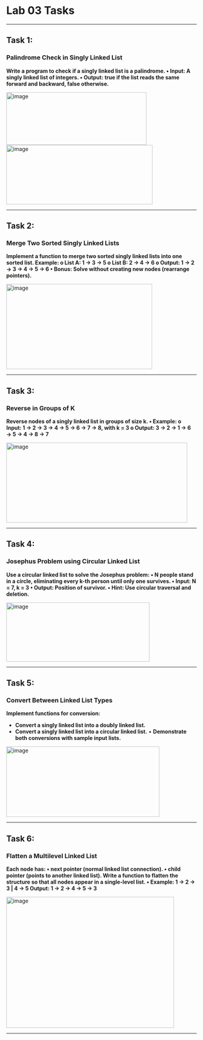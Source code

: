 # Lab 03 Tasks

---

## Task 1:

### Palindrome Check in Singly Linked List
**Write a program to check if a singly linked list is a palindrome.
• Input: A singly linked list of integers.
• Output: true if the list reads the same forward and backward, false otherwise.**

<img width="371" height="139" alt="image" src="https://github.com/user-attachments/assets/51352eb7-9ffd-4fd1-8770-4a4bac214dcc" />
<img width="387" height="157" alt="image" src="https://github.com/user-attachments/assets/a5a1fd7a-76e7-487d-92d1-9cd21ffa8d21" />

---

## Task 2:

### Merge Two Sorted Singly Linked Lists
**Implement a function to merge two sorted singly linked lists into one sorted list.
Example:
  o List A: 1 → 3 → 5
  o List B: 2 → 4 → 6
  o Output: 1 → 2 → 3 → 4 → 5 → 6
• Bonus: Solve without creating new nodes (rearrange pointers).**

<img width="386" height="225" alt="image" src="https://github.com/user-attachments/assets/1dd6c02e-a935-40a2-b919-58ef83e08750" />

---

## Task 3:

### Reverse in Groups of K
**Reverse nodes of a singly linked list in groups of size k.
• Example:
  o Input: 1 → 2 → 3 → 4 → 5 → 6 → 7 → 8, with k = 3
  o Output: 3 → 2 → 1 → 6 → 5 → 4 → 8 → 7**

<img width="479" height="211" alt="image" src="https://github.com/user-attachments/assets/c9e4a689-413d-456e-8f59-a99372ab3de7" />

---

## Task 4:

### Josephus Problem using Circular Linked List
**Use a circular linked list to solve the Josephus problem:
• N people stand in a circle, eliminating every k-th person until only one survives.
• Input: N = 7, k = 3
• Output: Position of survivor.
• Hint: Use circular traversal and deletion.**

<img width="379" height="156" alt="image" src="https://github.com/user-attachments/assets/fcc8f534-8338-44a7-a9a0-66a55283c711" />

---

## Task 5:
### Convert Between Linked List Types
**Implement functions for conversion:**
- **Convert a singly linked list into a doubly linked list.**
- **Convert a singly linked list into a circular linked list.**
• **Demonstrate both conversions with sample input lists.**

<img width="405" height="186" alt="image" src="https://github.com/user-attachments/assets/1677a0fa-f0a3-4129-bedf-49c7fcfb75a4" />

---

## Task 6:

### Flatten a Multilevel Linked List
**Each node has:
  • next pointer (normal linked list connection).
  • child pointer (points to another linked list).
Write a function to flatten the structure so that all nodes appear in a single-level list.
• Example:
  1 → 2 → 3
      |
      4 → 5
Output: 1 → 2 → 4 → 5 → 3**

<img width="444" height="346" alt="image" src="https://github.com/user-attachments/assets/56e37469-4415-4895-8e37-083a6f42a344" />

---
